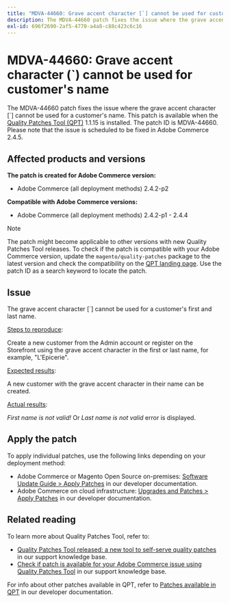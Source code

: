```yaml
---
title: "MDVA-44660: Grave accent character [`] cannot be used for customer's name"
description: The MDVA-44660 patch fixes the issue where the grave accent character (`) cannot be used for a customer's name. This patch is available when the [Quality Patches Tool (QPT)](/help/announcements/adobe-commerce-announcements/magento-quality-patches-released-new-tool-to-self-serve-quality-patches.md) 1.1.15 is installed. The patch ID is MDVA-44660. Please note that the issue is scheduled to be fixed in Adobe Commerce 2.4.5.
exl-id: 696f2690-2af5-4770-a4a8-c88c423c6c16
---
```

# MDVA-44660: Grave accent character (&grave;) cannot be used for customer's name

The MDVA-44660 patch fixes the issue where the grave accent character [\`] cannot be used for a customer's name. This patch is available when the [Quality Patches Tool (QPT)](/help/announcements/adobe-commerce-announcements/magento-quality-patches-released-new-tool-to-self-serve-quality-patches.md) 1.1.15 is installed. The patch ID is MDVA-44660. Please note that the issue is scheduled to be fixed in Adobe Commerce 2.4.5.

## Affected products and versions

**The patch is created for Adobe Commerce version:**

* Adobe Commerce (all deployment methods) 2.4.2-p2

**Compatible with Adobe Commerce versions:**

* Adobe Commerce (all deployment methods) 2.4.2-p1 - 2.4.4

>[!NOTE]
>
>The patch might become applicable to other versions with new Quality Patches Tool releases. To check if the patch is compatible with your Adobe Commerce version, update the `magento/quality-patches` package to the latest version and check the compatibility on the [QPT landing page](https://devdocs.magento.com/quality-patches/tool.html#patch-grid). Use the patch ID as a search keyword to locate the patch.

## Issue

The grave accent character [\`] cannot be used for a customer's first and last name.

<u>Steps to reproduce</u>:

Create a new customer from the Admin account or register on the Storefront using the grave accent character in the first or last name, for example, "L'Epicerie".

<u>Expected results</u>:

A new customer with the grave accent character in their name can be created.

<u>Actual results</u>:

*First name is not valid!* Or *Last name is not valid* error is displayed.

## Apply the patch

To apply individual patches, use the following links depending on your deployment method:

* Adobe Commerce or Magento Open Source on-premises: [Software Update Guide > Apply Patches](https://devdocs.magento.com/guides/v2.4/comp-mgr/patching/mqp.html) in our developer documentation.
* Adobe Commerce on cloud infrastructure: [Upgrades and Patches > Apply Patches](https://devdocs.magento.com/cloud/project/project-patch.html) in our developer documentation.

## Related reading

To learn more about Quality Patches Tool, refer to:

* [Quality Patches Tool released: a new tool to self-serve quality patches](/help/announcements/adobe-commerce-announcements/magento-quality-patches-released-new-tool-to-self-serve-quality-patches.md) in our support knowledge base.
* [Check if patch is available for your Adobe Commerce issue using Quality Patches Tool](/help/support-tools/patches-available-in-qpt-tool/check-patch-for-magento-issue-with-magento-quality-patches.md) in our support knowledge base.

For info about other patches available in QPT, refer to [Patches available in QPT](https://devdocs.magento.com/quality-patches/tool.html#patch-grid) in our developer documentation.
